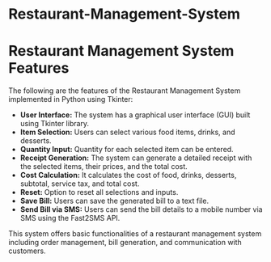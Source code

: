 # Restaurant-Management-System

<!DOCTYPE html>
<html lang="en">
<head>
    <meta charset="UTF-8">
    <meta name="viewport" content="width=device-width, initial-scale=1.0">
<body>
    <h1>Restaurant Management System Features</h1>
    <p>The following are the features of the Restaurant Management System implemented in Python using Tkinter:</p>
    <ul>
        <li><strong>User Interface:</strong> The system has a graphical user interface (GUI) built using Tkinter library.</li>
        <li><strong>Item Selection:</strong> Users can select various food items, drinks, and desserts.</li>
        <li><strong>Quantity Input:</strong> Quantity for each selected item can be entered.</li>
        <li><strong>Receipt Generation:</strong> The system can generate a detailed receipt with the selected items, their prices, and the total cost.</li>
        <li><strong>Cost Calculation:</strong> It calculates the cost of food, drinks, desserts, subtotal, service tax, and total cost.</li>
        <li><strong>Reset:</strong> Option to reset all selections and inputs.</li>
        <li><strong>Save Bill:</strong> Users can save the generated bill to a text file.</li>
        <li><strong>Send Bill via SMS:</strong> Users can send the bill details to a mobile number via SMS using the Fast2SMS API.</li>
    </ul>
    <p>This system offers basic functionalities of a restaurant management system including order management, bill generation, and communication with customers.</p>
</body>
</html>
